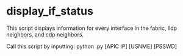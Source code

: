 # display_if_status
This script displays information for every interface in the fabric, lldp neighbors, and cdp neighbors. 

Call this script by inputting: python <scriptname>.py [APIC IP] [USNME] [PSSWD]
